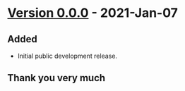 # [Version 0.0.0](https://github.com/imithu/UM/releases/tag/v0.0.0) - 2021-Jan-07
## Added
- Initial public development release.


## Thank you very much